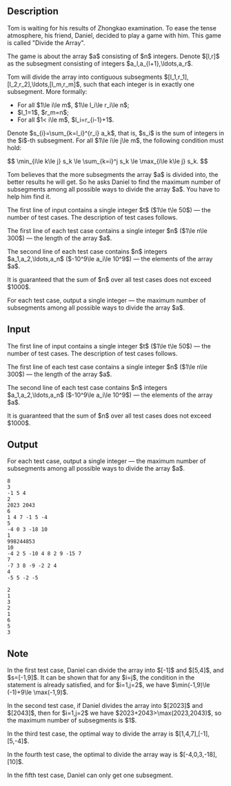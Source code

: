 ## Description

<div><p>Tom is waiting for his results of Zhongkao examination. To ease the tense atmosphere, his friend, Daniel, decided to play a game with him. This game is called "<span class="tex-font-style-it">Divide the Array</span>".</p><p>The game is about the array $a$ consisting of $n$ integers. Denote $[l,r]$ as the subsegment consisting of integers $a_l,a_{l+1},\ldots,a_r$.</p><p>Tom will divide the array into contiguous subsegments $[l_1,r_1],[l_2,r_2],\ldots,[l_m,r_m]$, such that each integer is in exactly one subsegment. More formally:</p><ul> <li> For all $1\le i\le m$, $1\le l_i\le r_i\le n$; </li><li> $l_1=1$, $r_m=n$; </li><li> For all $1&lt; i\le m$, $l_i=r_{i-1}+1$. </li></ul><p>Denote $s_{i}=\sum_{k=l_i}^{r_i} a_k$, that is, $s_i$ is the sum of integers in the $i$-th subsegment. For all $1\le i\le j\le m$, the following condition must hold:</p><p>$$ \min_{i\le k\le j} s_k \le \sum_{k=i}^j s_k \le \max_{i\le k\le j} s_k. $$</p><p>Tom believes that the more subsegments the array $a$ is divided into, the better results he will get. So he asks Daniel to find the <span class="tex-font-style-bf">maximum</span> number of subsegments among all possible ways to divide the array $a$. You have to help him find it.</p></div><div class="input-specification"><p>The first line of input contains a single integer $t$ ($1\le t\le 50$) — the number of test cases. The description of test cases follows.</p><p>The first line of each test case contains a single integer $n$ ($1\le n\le 300$) — the length of the array $a$.</p><p>The second line of each test case contains $n$ integers $a_1,a_2,\ldots,a_n$ ($-10^9\le a_i\le 10^9$) — the elements of the array $a$.</p><p>It is guaranteed that the sum of $n$ over all test cases does not exceed $1000$.</p></div><div class="output-specification"><p>For each test case, output a single integer — the maximum number of subsegments among all possible ways to divide the array $a$.</p></div>

## Input

<p>The first line of input contains a single integer $t$ ($1\le t\le 50$) — the number of test cases. The description of test cases follows.</p><p>The first line of each test case contains a single integer $n$ ($1\le n\le 300$) — the length of the array $a$.</p><p>The second line of each test case contains $n$ integers $a_1,a_2,\ldots,a_n$ ($-10^9\le a_i\le 10^9$) — the elements of the array $a$.</p><p>It is guaranteed that the sum of $n$ over all test cases does not exceed $1000$.</p>

## Output

<p>For each test case, output a single integer — the maximum number of subsegments among all possible ways to divide the array $a$.</p>





```input1|2,3,6,7,10,11,14,15
8
3
-1 5 4
2
2023 2043
6
1 4 7 -1 5 -4
5
-4 0 3 -18 10
1
998244853
10
-4 2 5 -10 4 8 2 9 -15 7
7
-7 3 8 -9 -2 2 4
4
-5 5 -2 -5
```




```output1
2
1
3
2
1
6
5
3
```



## Note

<p>In the first test case, Daniel can divide the array into $[-1]$ and $[5,4]$, and $s=[-1,9]$. It can be shown that for any $i=j$, the condition in the statement is already satisfied, and for $i=1,j=2$, we have $\min(-1,9)\le (-1)+9\le \max(-1,9)$.</p><p>In the second test case, if Daniel divides the array into $[2023]$ and $[2043]$, then for $i=1,j=2$ we have $2023+2043&gt;\max(2023,2043)$, so the maximum number of subsegments is $1$.</p><p>In the third test case, the optimal way to divide the array is $[1,4,7],[-1],[5,-4]$.</p><p>In the fourth test case, the optimal to divide the array way is $[-4,0,3,-18],[10]$.</p><p>In the fifth test case, Daniel can only get one subsegment.</p>
